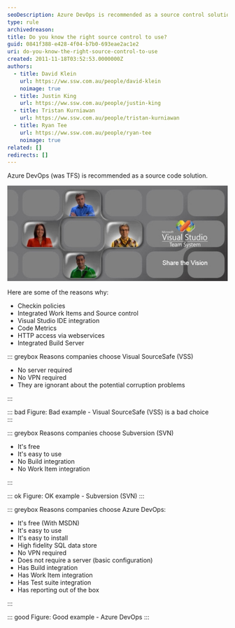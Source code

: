 ```yaml
---
seoDescription: Azure DevOps is recommended as a source control solution for efficient collaboration and version management.
type: rule
archivedreason:
title: Do you know the right source control to use?
guid: 0841f388-e428-4f04-b7b0-693eae2ac1e2
uri: do-you-know-the-right-source-control-to-use
created: 2011-11-18T03:52:53.0000000Z
authors:
  - title: David Klein
    url: https://ww.ssw.com.au/people/david-klein
    noimage: true
  - title: Justin King
    url: https://ww.ssw.com.au/people/justin-king
  - title: Tristan Kurniawan
    url: https://ww.ssw.com.au/people/tristan-kurniawan
  - title: Ryan Tee
    url: https://ww.ssw.com.au/people/ryan-tee
    noimage: true
related: []
redirects: []
---
```


Azure DevOps (was TFS) is recommended as a source code solution.

<!--endintro-->

![Figure: Microsoft Visual Studio Team System](TFSTeam.jpg)

Here are some of the reasons why:

- Checkin policies
- Integrated Work Items and Source control
- Visual Studio IDE integration
- Code Metrics
- HTTP access via webservices
- Integrated Build Server

::: greybox
Reasons companies choose Visual SourceSafe (VSS)

- No server required
- No VPN required
- They are ignorant about the potential corruption problems

:::

::: bad
Figure: Bad example - Visual SourceSafe (VSS) is a bad choice  
:::

::: greybox
Reasons companies choose Subversion (SVN)

- It's free
- It's easy to use
- No Build integration
- No Work Item integration

:::

::: ok
Figure: OK example - Subversion (SVN)
:::

::: greybox
Reasons companies choose Azure DevOps:

- It's free (With MSDN)
- It's easy to use
- It's easy to install
- High fidelity SQL data store
- No VPN required
- Does not require a server (basic configuration)
- Has Build integration
- Has Work Item integration
- Has Test suite integration
- Has reporting out of the box

:::

::: good
Figure: Good example - Azure DevOps
:::

